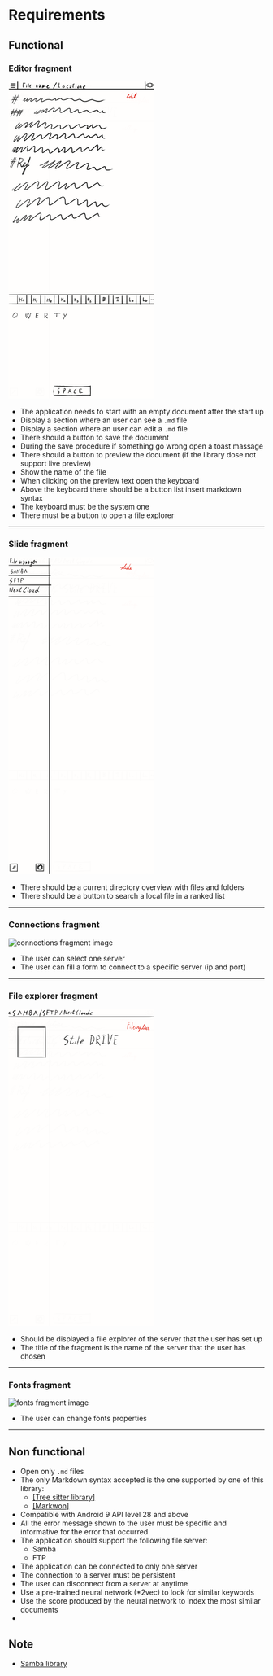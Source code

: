 # Requirements
## Functional
### Editor fragment
<img alt="editor fragment image" src="/docs/assets/editor_fragment.png" style="width: 76mm;">

- The application needs to start with an empty document after the start up 
- Display a section where an user can see a `.md` file
- Display a section where an user can edit a `.md` file
- There should a button to save the document
- During the save procedure if something go wrong open a toast massage
- There should a button to preview the document (if the library dose not support live preview)
- Show the name of the file
- When clicking on the preview text open the keyboard
- Above the keyboard there should be a button list insert markdown syntax
- The keyboard must be the system one
- There must be a button to open a file explorer

-------------------------------------------------------------------------------

### Slide fragment
<img alt="slide menu fragment image" src="/docs/assets/slide_menu_fragment.png" style="width: 76mm;">

- There should be a current directory overview with files and folders
- There should be a button to search a local file in a ranked list

-------------------------------------------------------------------------------

### Connections fragment
<img alt="connections fragment image" src="/docs/assets/connections_fragment.png" style="width: 76mm;">

- The user can select one server
- The user can fill a form to connect to a specific server (ip and port)

-------------------------------------------------------------------------------

### File explorer fragment
<img alt="file explorer fragment image" src="/docs/assets/file_explorer_fragment.png" style="width: 76mm;">

- Should be displayed a file explorer of the server that the user has set up
- The title of the fragment is the name of the server that the user has chosen

-------------------------------------------------------------------------------

### Fonts fragment
<img alt="fonts fragment image" src="/docs/assets/fonts_fragment.png" style="width: 76mm;">

- The user can change fonts properties

-------------------------------------------------------------------------------

## Non functional
- Open only `.md` files
- The only Markdown syntax accepted is the one supported by one of this library:
  - [[Tree sitter library]](https://github.com/MDeiml/tree-sitter-markdown)
  - [[Markwon]](https://github.com/noties/Markwon)
- Compatible with Android 9 API level 28 and above
- All the error message shown to the user must be specific and informative for the error that occurred
- The application should support the following file server:
  - Samba
  - FTP
- The application can be connected to only one server
- The connection to a server must be persistent
- The user can disconnect from a server at anytime
- Use a pre-trained neural network (*2vec) to look for similar keywords
- Use the score produced by the neural network to index the most similar documents
- 
## Note
- [Samba library](https://github.com/hierynomus/smbj)